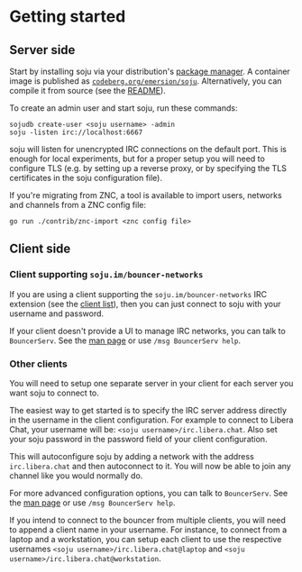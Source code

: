 # Getting started

## Server side

Start by installing soju via your distribution's [package manager]. A container
image is published as [`codeberg.org/emersion/soju`]. Alternatively, you can
compile it from source (see the [README]).

To create an admin user and start soju, run these commands:

    sojudb create-user <soju username> -admin
    soju -listen irc://localhost:6667

soju will listen for unencrypted IRC connections on the default port. This is
enough for local experiments, but for a proper setup you will need to configure
TLS (e.g. by setting up a reverse proxy, or by specifying the TLS certificates
in the soju configuration file).

If you're migrating from ZNC, a tool is available to import users, networks and
channels from a ZNC config file:

    go run ./contrib/znc-import <znc config file>

## Client side

### Client supporting `soju.im/bouncer-networks`

If you are using a client supporting the `soju.im/bouncer-networks` IRC
extension (see the [client list]), then you can just connect to soju with your
username and password.

If your client doesn't provide a UI to manage IRC networks, you can talk to
`BouncerServ`. See the [man page] or use `/msg BouncerServ help`.

### Other clients

You will need to setup one separate server in your client for each server you
want soju to connect to.

The easiest way to get started is to specify the IRC server address directly in
the username in the client configuration. For example to connect to Libera Chat,
your username will be: `<soju username>/irc.libera.chat`. Also set your soju
password in the password field of your client configuration.

This will autoconfigure soju by adding a network with the address
`irc.libera.chat` and then autoconnect to it. You will now be able to join
any channel like you would normally do.

For more advanced configuration options, you can talk to `BouncerServ`. See the
[man page] or use `/msg BouncerServ help`.

If you intend to connect to the bouncer from multiple clients, you will need to
append a client name in your username. For instance, to connect from a laptop
and a workstation, you can setup each client to use the respective usernames
`<soju username>/irc.libera.chat@laptop` and
`<soju username>/irc.libera.chat@workstation`.

[package manager]: https://repology.org/project/soju/versions
[`codeberg.org/emersion/soju`]: https://codeberg.org/emersion/-/packages/container/soju/latest
[README]: ../README.md
[man page]: https://soju.im/doc/soju.1.html#IRC_SERVICE
[client list]: ../contrib/clients.md
